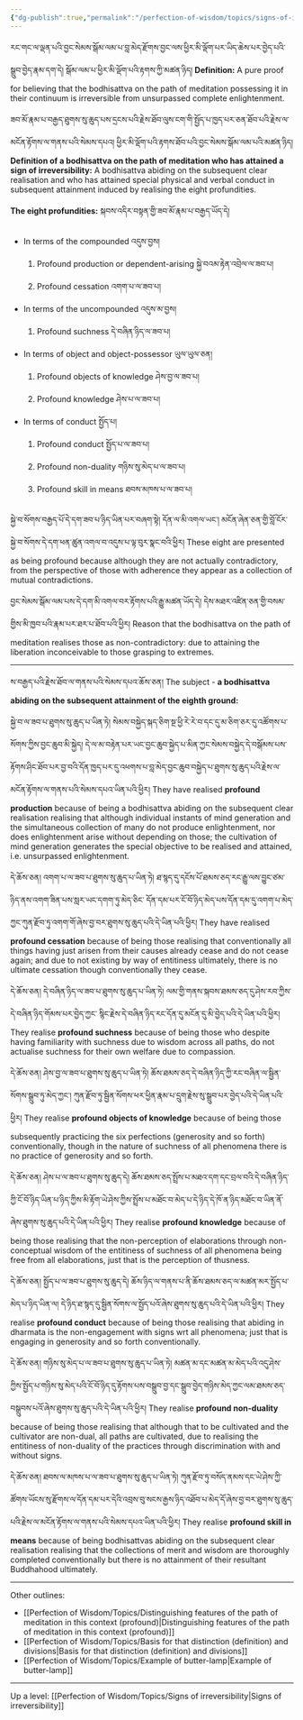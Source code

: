 ```yaml
---
{"dg-publish":true,"permalink":"/perfection-of-wisdom/topics/signs-of-irreversibility-on-the-path-of-meditation/"}
---
```


རང་གང་ལ་ལྡན་པའི་བྱང་སེམས་སྒོམ་ལམ་པ་བླ་མེད་རྫོགས་བྱང་ལས་ཕྱིར་མི་ལྡོག་པར་ཡིད་ཆེས་པར་བྱེད་པའི་སྒྲུབ་བྱེད་རྣམ་དག་དེ། 
སྒོམ་ལམ་པ་ཕྱིར་མི་ལྡོག་པའི་རྟགས་ཀྱི་མཚན་ཉིད།
**Definition:** A pure proof for believing that the bodhisattva on the path of meditation possessing it in their continuum is irreversible from unsurpassed complete enlightenment.

ཟབ་མོ་རྣམ་པ་བརྒྱད་ཐུགས་སུ་ཆུད་པས་དྲངས་པའི་རྗེས་ཐོབ་ལུས་ངག་གི་སྤྱོད་པ་ཁྱད་པར་ཅན་ཐོབ་པའི་རྗེས་ལ་མངོན་རྟོགས་ལ་གནས་པའི་སེམས་དཔའ། 
ཕྱིར་མི་ལྡོག་པའི་རྟགས་ཐོབ་པའི་བྱང་སེམས་སྒོམ་ལམ་པའི་མཚན་ཉིད།
**Definition of a bodhisattva on the path of meditation who has attained a sign of irreversibility:** A bodhisattva abiding on the subsequent clear realisation and who has attained special physical and verbal conduct in subsequent attainment induced by realising the eight profundities.

**The eight profundities:** སྐབས་འདིར་བསྟན་གྱི་ཟབ་མོ་རྣམ་པ་བརྒྱད་ཡོད་དེ།
- In terms of the compounded འདུས་བྱས།
	1. Profound production or dependent-arising སྐྱེ་བའམ་རྟེན་འབྲེལ་ལ་ཟབ་པ།
	2. Profound cessation འགག་པ་ལ་ཟབ་པ།
- In terms of the uncompounded འདུས་མ་བྱས།
	1. Profound suchness དེ་བཞིན་ཉིད་ལ་ཟབ་པ།
- In terms of object and object-possessor ཡུལ་ཡུལ་ཅན།
	1. Profound objects of knowledge ཤེས་བྱ་ལ་ཟབ་པ།
	2. Profound knowledge ཤེས་པ་ལ་ཟབ་པ།
- In terms of conduct སྤྱོད་པ།
	1. Profound conduct སྤྱོད་པ་ལ་ཟབ་པ།
	2. Profound non-duality གཉིས་སུ་མེད་པ་ལ་ཟབ་པ།
	3. Profound skill in means ཐབས་མཁས་པ་ལ་ཟབ་པ།


སྐྱེ་བ་སོགས་བརྒྱད་པོ་དེ་དག་ཟབ་པ་ཉིད་ཡིན་པར་བཞག་སྟེ། 
དོན་ལ་མི་འགལ་ཡང༌། མངོན་ཞེན་ཅན་གྱི་བློ་ངོར་སྐྱེ་བ་སོགས་དེ་དག་ཕན་ཚུན་འགལ་བ་འདུས་པ་ལྟ་བུར་སྣང་བའི་ཕྱིར། 
These eight are presented as being profound because although they are not actually contradictory, from the perspective of those with adherence they appear as a collection of mutual contradictions.

བྱང་སེམས་སྒོམ་ལམ་པས་དེ་དག་མི་འགལ་བར་རྟོགས་པའི་རྒྱུ་མཚན་ཡོད་དེ། དེས་མཐར་འཛིན་ཅན་གྱི་བསམ་གྱིས་མི་ཁྱབ་པའི་རྣམ་པར་ཐར་པ་ཐོབ་པའི་ཕྱིར།
Reason that the bodhisattva on the path of meditation realises those as non-contradictory: due to attaining the liberation inconceivable to those grasping to extremes.

---
ས་བརྒྱད་པའི་རྗེས་ཐོབ་ལ་གནས་པའི་སེམས་དཔའ་ཆོས་ཅན། 
The subject - **a bodhisattva abiding on the subsequent attainment of the eighth ground:**

 སྐྱེ་བ་ལ་ཟབ་པ་ཐུགས་སུ་ཆུད་པ་ཡིན་ཏེ། སེམས་བསྐྱེད་སྐད་ཅིག་སྔ་ཕྱི་རེ་རེ་བ་དང་དུ་མ་ཅིག་ཅར་དུ་འཚོགས་པ་སོགས་ཀྱིས་བྱང་ཆུབ་མི་སྐྱེད། དེ་ལ་མ་བརྟེན་པར་ཡང་བྱང་ཆུབ་སྐྱེད་པ་མིན་ཀྱང་སེམས་བསྐྱེད་དེ་བསྒོམས་པས་རྟོགས་ཤིང་ཐོབ་པར་བྱ་བའི་དོན་ཁྱད་པར་དུ་འཕགས་པ་བླ་མེད་བྱང་ཆུབ་བསྐྱེད་པ་ཐུགས་སུ་ཆུད་པའི་རྗེས་ལ་མངོན་རྟོགས་ལ་གནས་པའི་སེམས་དཔའ་ཡིན་པའི་ཕྱིར།
They have realised **profound production** because of being a bodhisattva abiding on the subsequent clear realisation realising that although individual instants of mind generation and the simultaneous collection of many do not produce enlightenment, nor does enlightenment arise without depending on those; the cultivation of mind generation generates the special objective to be realised and attained, i.e. unsurpassed enlightenment.

དེ་ཆོས་ཅན། འགག་པ་ལ་ཟབ་པ་ཐུགས་སུ་ཆུད་པ་ཡིན་ཏེ། ཐ་སྙད་དུ་དངོས་པོ་ཐམས་ཅད་རང་རྒྱུ་ལས་བྱུང་ཙམ་ཉིད་ནས་འགག་ཟིན་པས་སླར་ཡང་དགག་ཏུ་མེད་ཅིང་
དོན་དམ་པར་ངོ་བོ་ཉིད་མེད་པས་དོན་དམ་དུ་འགག་པ་མེད་ཀྱང་ཀུན་རྫོབ་ཏུ་འགག་གོ་ཞེས་བྱ་བར་ཐུགས་སུ་ཆུད་པའི་དེ་ཡིན་པའི་ཕྱིར།
They have realised **profound cessation** because of being those realising that conventionally all things having just arisen from their causes already cease and do not cease again; and due to not existing by way of entitiness ultimately, there is no ultimate cessation though conventionally they cease.

དེ་ཆོས་ཅན། དེ་བཞིན་ཉིད་ལ་ཟབ་པ་ཐུགས་སུ་ཆུད་པ་ཡིན་ཏེ། ལམ་གྱི་གནས་སྐབས་ཐམས་ཅད་དུ་ཤེས་རབ་ཀྱིས་དེ་བཞིན་ཉིད་གོམས་པར་བྱེད་ཀྱང་
སྙིང་རྗེས་དེ་བཞིན་ཉིད་རང་དོན་དུ་མངོན་དུ་མི་བྱེད་པའི་དེ་ཡིན་པའི་ཕྱིར།
They realise **profound suchness** because of being those who despite having familiarity with suchness due to wisdom across all paths, do not actualise suchness for their own welfare due to compassion.

དེ་ཆོས་ཅན། ཤེས་བྱ་ལ་ཟབ་པ་ཐུགས་སུ་ཆུད་པ་ཡིན་ཏེ། ཆོས་ཐམས་ཅད་དེ་བཞིན་ཉིད་ཀྱི་རང་བཞིན་ལ་སྦྱིན་སོགས་སྒྲུབ་ཏུ་མེད་ཀྱང༌། 
ཀུན་རྫོབ་ཏུ་སྦྱིན་སོགས་ཕར་ཕྱིན་རྣམ་པ་དྲུག་རྗེས་སུ་སྒྲུབ་པར་བྱེད་པའི་དེ་ཡིན་པའི་ཕྱིར།
They realise **profound objects of knowledge** because of being those subsequently practicing the six perfections (generosity and so forth) conventionally, though in the nature of suchness of all phenomena there is no practice of generosity and so forth.

དེ་ཆོས་ཅན། ཤེས་པ་ལ་ཟབ་པ་ཐུགས་སུ་ཆུད་དེ། ཆོས་ཐམས་ཅད་སྤྲོས་པ་མཐའ་དག་དང་བྲལ་བའི་དེ་བཞིན་ཉིད་ཀྱི་ངོ་བོ་ཉིད་ཡིན་པ་ཉིད་ཀྱིས་མི་རྟོག་ཡེ་ཤེས་ཀྱིས་སྤྲོས་པ་མཐོང་བ་མེད་པ་དེ་ཉིད་དེ་ཁོ་ན་ཉིད་མཐོང་བ་ཡིན་ནོ་ཞེས་ཐུགས་སུ་ཆུད་པའི་དེ་ཡིན་པའི་ཕྱིར།
They realise **profound knowledge** because of being those realising that the non-perception of elaborations through non-conceptual wisdom of the entitiness of suchness of all phenomena being free from all elaborations, just that is the perception of thusness.

དེ་ཆོས་ཅན། སྤྱོད་པ་ལ་ཟབ་པ་ཐུགས་སུ་ཆུད་དེ། ཆོས་ཉིད་ལ་གནས་པ་ནི་ཆོས་ཐམས་ཅད་ལ་མཚན་མར་སྤྱོད་པ་མེད་པ་ཉིད་ཡིན་ལ། 
དེ་ཉིད་ཐ་སྙད་དུ་སྦྱིན་སོགས་ལ་སྤྱོད་པའོ་ཞེས་ཐུགས་སུ་ཆུད་པའི་དེ་ཡིན་པའི་ཕྱིར།
They realise **profound conduct** because of being those realising that abiding in dharmata is the non-engagement with signs wrt all phenomena; just that is engaging in generosity and so forth conventionally.

དེ་ཆོས་ཅན། གཉིས་སུ་མེད་པ་ལ་ཟབ་པ་ཐུགས་སུ་ཆུད་པ་ཡིན་ཏེ། མཚན་མ་དང་མཚན་མ་མེད་པའི་འདུ་ཤེས་ཀྱིས་སྤྱོད་པ་གཉིས་སུ་མེད་པའི་ངོ་བོ་ཉིད་དུ་རྟོགས་པས་བསྒྲུབ་བྱ་དང་སྒྲུབ་བྱེད་གཉིས་མེད་ཀྱང་ལམ་ཐམས་ཅད་བསྒྲུབས་པའོ་ཞེས་ཐུགས་སུ་ཆུད་པའི་དེ་ཡིན་པའི་ཕྱིར།
They realise **profound non-duality** because of being those realising that although that to be cultivated and the cultivator are non-dual, all paths are cultivated, due to realising the entitiness of non-duality of the practices through discrimination with and without signs.

དེ་ཆོས་ཅན། ཐབས་ལ་མཁས་པ་ལ་ཟབ་པ་ཐུགས་སུ་ཆུད་པ་ཡིན་ཏེ། ཀུན་རྫོབ་ཏུ་བསོད་ནམས་དང་ཡེ་ཤེས་ཀྱི་ཚོགས་ཡོངས་སུ་རྫོགས་ལ་དོན་དམ་པར་དེའི་འབྲས་བུ་སངས་རྒྱས་ཉིད་འཐོབ་པ་མེད་དོ་ཞེས་བྱ་བར་ཐུགས་སུ་ཆུད་པའི་རྗེས་ལ་མངོན་རྟོགས་ལ་གནས་པའི་སེམས་དཔའ་ཡིན་པའི་ཕྱིར།
They realise **profound skill in means** because of being bodhisattvas abiding on the subsequent clear realisation realising that the collections of merit and wisdom are thoroughly completed conventionally but there is no attainment of their resultant Buddhahood ultimately.

---
Other outlines:
- [[Perfection of Wisdom/Topics/Distinguishing features of the path of meditation in this context (profound)\|Distinguishing features of the path of meditation in this context (profound)]]
- [[Perfection of Wisdom/Topics/Basis for that distinction (definition) and divisions\|Basis for that distinction (definition) and divisions]]
- [[Perfection of Wisdom/Topics/Example of butter-lamp\|Example of butter-lamp]]


---
Up a level: [[Perfection of Wisdom/Topics/Signs of irreversibility\|Signs of irreversibility]]